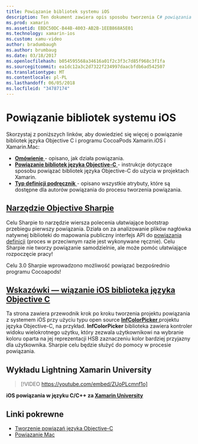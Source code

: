 ```yaml
---
title: Powiązanie bibliotek systemu iOS
description: Ten dokument zawiera opis sposobu tworzenia C# powiązania z kodu języka Objective-C, co umożliwia stosowanie natywnych bibliotek i programu CocoaPods w aplikacji platformy Xamarin.iOS.
ms.prod: xamarin
ms.assetid: EBDC50DC-B44B-4003-AB2B-1EEB868A5E01
ms.technology: xamarin-ios
ms.custom: xamu-video
author: bradumbaugh
ms.author: brumbaug
ms.date: 03/18/2017
ms.openlocfilehash: b054595568a34616a01f2c3f3c7d85f968c3f1fa
ms.sourcegitcommit: ea1dc12a3c2d7322f234997daacbfdb6ad542507
ms.translationtype: MT
ms.contentlocale: pl-PL
ms.lasthandoff: 06/05/2018
ms.locfileid: "34787174"
---
```

# <a name="binding-ios-libraries"></a>Powiązanie bibliotek systemu iOS

Skorzystaj z poniższych linków, aby dowiedzieć się więcej o powiązanie bibliotek języka Objective C i programu CocoaPods Xamarin.iOS i Xamarin.Mac:

- [**Omówienie** ](~/cross-platform/macios/binding/overview.md) -
  opisano, jak działa powiązania.
- [**Powiązanie bibliotek języka Objective-C** ](~/cross-platform/macios/binding/objective-c-libraries.md) -
  instrukcje dotyczące sposobu powiązać bibliotek języka Objective-C do użycia w projektach Xamarin.
- [**Typ definicji podręcznik** ](~/cross-platform/macios/binding/binding-types-reference.md) -
  opisano wszystkie atrybuty, które są dostępne dla autorów powiązania do procesu tworzenia powiązania.

## <a name="objective-sharpiecross-platformmaciosbindingobjective-sharpieindexmd"></a>[Narzędzie Objective Sharpie](~/cross-platform/macios/binding/objective-sharpie/index.md)

Celu Sharpie to narzędzie wiersza polecenia ułatwiające bootstrap przebiegu pierwszy powiązania.
Działa on za analizowanie plików nagłówka natywnej biblioteki do mapowania publiczny interfejs API do [powiązania definicji](~/cross-platform/macios/binding/objective-c-libraries.md) (proces w przeciwnym razie jest wykonywane ręcznie). Celu Sharpie nie tworzy powiązanie samodzielnie, ale może pomóc ułatwiające rozpoczęcie pracy!

Celu 3.0 Sharpie wprowadzono możliwość powiązać bezpośrednio programu Cocoapods!

## <a name="walkthrough---binding-an-ios-objective-c-librarywalkthroughmd"></a>[Wskazówki — wiązanie iOS biblioteka języka Objective C](walkthrough.md)

Ta strona zawiera przewodnik krok po kroku tworzenia projektu powiązania z systemem iOS przy użyciu typu open source [ **InfColorPicker** ](https://github.com/InfinitApps/InfColorPicker) projektu języka Objective-C, na przykład. **InfColorPicker** biblioteka zawiera kontroler widoku wielokrotnego użytku, który zezwala użytkownikowi na wybranie koloru oparta na jej reprezentacji HSB zaznaczeniu kolor bardziej przyjazny dla użytkownika.
Sharpie celu będzie służyć do pomocy w procesie powiązania.

## <a name="xamarin-university-lightning-lecture"></a>Wykładu Lightning Xamarin University

> [!VIDEO https://youtube.com/embed/ZUoPLcmnf1o]

**iOS powiązania w języku C/C++ za [Xamarin University](https://university.xamarin.com/)**

## <a name="related-links"></a>Linki pokrewne

- [Tworzenie powiązań języka Objective-C](~/cross-platform/macios/binding/index.md)
- [Powiązanie Mac](~/mac/platform/binding.md)
